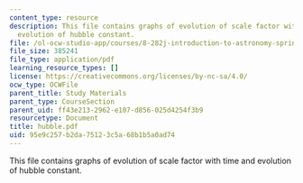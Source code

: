 ```yaml
---
content_type: resource
description: This file contains graphs of evolution of scale factor with time and
  evolution of hubble constant.
file: /ol-ocw-studio-app/courses/8-282j-introduction-to-astronomy-spring-2006/95e9c257b2da75123c5a68b1b5a0ad74_hubble.pdf
file_size: 385241
file_type: application/pdf
learning_resource_types: []
license: https://creativecommons.org/licenses/by-nc-sa/4.0/
ocw_type: OCWFile
parent_title: Study Materials
parent_type: CourseSection
parent_uid: ff43e213-2962-e107-d856-025d4254f3b9
resourcetype: Document
title: hubble.pdf
uid: 95e9c257-b2da-7512-3c5a-68b1b5a0ad74
---
```

This file contains graphs of evolution of scale factor with time and evolution of hubble constant.